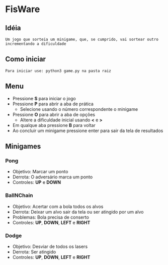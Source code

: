 # FisWare
## Idéia
    Um jogo que sorteia um minigame, que, se cumprido, vai sortear outro incrementando a dificuldade

## Como iniciar
    Para iniciar use: python3 game.py na pasta raiz
## Menu
- Pressione **S** para iniciar o jogo
- Pressione **P** para abrir a aba de prática
    - Selecione usando o número correspondente o minigame
- Pressione **O** para abrir a aba de opções
    - Altere a dificuldade inicial usando **<** e **>**
- Em qualque aba pressione **B** para voltar
- Ao concluir um minigame pressione enter para sair da tela de resultados
## Minigames
### Pong
- Objetivo: Marcar um ponto
- Derrota: O adversário marca um ponto
- Controles: **UP** e **DOWN**
### BallNChain
- Objetivo: Acertar com a bola todos os alvos
- Derrota: Deixar um alvo sair da tela ou ser atingido por um alvo
- Problemas: Bola precisa de conserto
- Controles: **UP**, **DOWN**, **LEFT** e **RIGHT**
### Dodge
- Objetivo: Desviar de todos os lasers
- Derrota: Ser atingido
- Controles: **UP**, **DOWN**, **LEFT** e **RIGHT**

